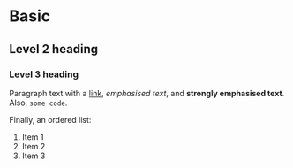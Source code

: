 # Basic

## Level 2 heading

### Level 3 heading

Paragraph text with a [link](http://www.wedrinkwater.com/), _emphasised text_, and **strongly emphasised text**. Also, `some code`.

Finally, an ordered list:

1. Item 1
2. Item 2
3. Item 3
